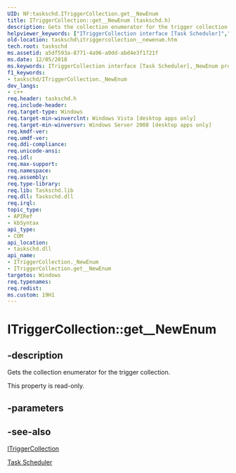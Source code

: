 ```yaml
---
UID: NF:taskschd.ITriggerCollection.get__NewEnum
title: ITriggerCollection::get__NewEnum (taskschd.h)
description: Gets the collection enumerator for the trigger collection.
helpviewer_keywords: ["ITriggerCollection interface [Task Scheduler]","_NewEnum property","ITriggerCollection._NewEnum","ITriggerCollection.get__NewEnum","ITriggerCollection::_NewEnum","ITriggerCollection::get__NewEnum","_NewEnum property [Task Scheduler]","_NewEnum property [Task Scheduler]","ITriggerCollection interface","get__NewEnum","taskschd.itriggercollection__newenum","taskschd/ITriggerCollection::_NewEnum","taskschd/ITriggerCollection::get__NewEnum"]
old-location: taskschd\itriggercollection__newenum.htm
tech.root: taskschd
ms.assetid: a5df593a-8771-4a96-a9dd-abd4e3f1721f
ms.date: 12/05/2018
ms.keywords: ITriggerCollection interface [Task Scheduler],_NewEnum property, ITriggerCollection._NewEnum, ITriggerCollection.get__NewEnum, ITriggerCollection::_NewEnum, ITriggerCollection::get__NewEnum, _NewEnum property [Task Scheduler], _NewEnum property [Task Scheduler],ITriggerCollection interface, get__NewEnum, taskschd.itriggercollection__newenum, taskschd/ITriggerCollection::_NewEnum, taskschd/ITriggerCollection::get__NewEnum
f1_keywords:
- taskschd/ITriggerCollection._NewEnum
dev_langs:
- c++
req.header: taskschd.h
req.include-header: 
req.target-type: Windows
req.target-min-winverclnt: Windows Vista [desktop apps only]
req.target-min-winversvr: Windows Server 2008 [desktop apps only]
req.kmdf-ver: 
req.umdf-ver: 
req.ddi-compliance: 
req.unicode-ansi: 
req.idl: 
req.max-support: 
req.namespace: 
req.assembly: 
req.type-library: 
req.lib: Taskschd.lib
req.dll: Taskschd.dll
req.irql: 
topic_type:
- APIRef
- kbSyntax
api_type:
- COM
api_location:
- taskschd.dll
api_name:
- ITriggerCollection._NewEnum
- ITriggerCollection.get__NewEnum
targetos: Windows
req.typenames: 
req.redist: 
ms.custom: 19H1
---
```


# ITriggerCollection::get__NewEnum


## -description


Gets the collection enumerator for the trigger collection.

This property is read-only.


## -parameters


## -see-also




<a href="https://docs.microsoft.com/windows/desktop/api/taskschd/nn-taskschd-itriggercollection">ITriggerCollection</a>



<a href="https://docs.microsoft.com/windows/desktop/TaskSchd/task-scheduler-start-page">Task Scheduler</a>
 

 

